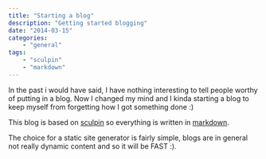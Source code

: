 ```yaml
---
title: "Starting a blog"
description: "Getting started blogging"
date: "2014-03-15"
categories:
    - "general"
tags:
    - "sculpin"
    - "markdown"
---
```

In the past i would have said, I have nothing interesting to tell people worthy of putting in a blog.
Now I changed my mind and I kinda starting a blog to keep myself from forgetting how I got something done :)

This blog is based on [sculpin](https://sculpin.io) so everything is written in [markdown](http://daringfireball.net/projects/markdown/).

The choice for a static site generator is fairly simple, blogs are in general not really dynamic content and so it will be FAST :).
